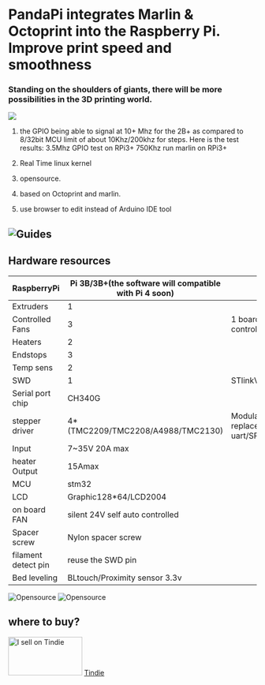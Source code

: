 # PandaPi integrates Marlin & Octoprint into the Raspberry Pi. Improve print speed and smoothness
### Standing on the shoulders of giants, there will be more possibilities in the 3D printing world.


![](https://raw.githubusercontent.com/markniu/PandaPi/master/doc/main_octo.jpg)

1. the GPIO being able to signal at 10+ Mhz for the 2B+ as compared to 8/32bit MCU limit of about 10Khz/200khz for steps.
Here is the test results:
3.5Mhz GPIO test on RPi3+
750Khz run marlin on RPi3+

2. Real Time linux kernel

3. opensource. 

4. based on Octoprint and marlin.

5. use browser to edit instead of Arduino IDE tool


##   ![Guides](https://github.com/markniu/PandaPi/wiki) 


## Hardware resources
RaspberryPi | Pi 3B/3B+(the software will compatible with Pi 4 soon) | .
--- | --- | --- 
Extruders | 	1 | 	 
Controlled Fans | 	3	 |  1 board self controlled
Heaters   | 	2	 |  
Endstops   | 	3	 | 
Temp sens   | 	2	 | 
SWD   | 	1	 | STlinkV2
Serial port chip   | 	CH340G	 | 
stepper driver   |  4*(TMC2209/TMC2208/A4988/TMC2130)	 | Modular, replaceable,no uart/SPI
Input   | 	7~35V 20A max	 | 
heater Output   | 	15Amax	 | 
MCU   | 	stm32	 | 
LCD   | 	Graphic128*64/LCD2004	 | 
on board FAN   | 	silent 24V self auto controlled	 | 
Spacer screw   | 	Nylon spacer screw	 | 
filament detect pin    | 	  reuse the SWD pin   | 	
Bed leveling    | 	  BLtouch/Proximity sensor 3.3v  | 	


![Opensource](https://raw.githubusercontent.com/markniu/PandaPi/master/doc/dlg.png)
![Opensource](https://raw.githubusercontent.com/markniu/PandaPi/master/doc/case.jpg)

## where to buy?
<a href="https://www.tindie.com/stores/niujl123/?ref=offsite_badges&utm_source=sellers_niujl123&utm_medium=badges&utm_campaign=badge_medium"><img src="https://d2ss6ovg47m0r5.cloudfront.net/badges/tindie-mediums.png" alt="I sell on Tindie" width="150" height="78"></a>
[Tindie](https://www.tindie.com/products/17947/)


